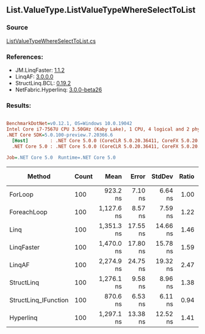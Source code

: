 ﻿## List.ValueType.ListValueTypeWhereSelectToList

### Source
[ListValueTypeWhereSelectToList.cs](../LinqBenchmarks/List/ValueType/ListValueTypeWhereSelectToList.cs)

### References:
- JM.LinqFaster: [1.1.2](https://www.nuget.org/packages/JM.LinqFaster/1.1.2)
- LinqAF: [3.0.0.0](https://www.nuget.org/packages/LinqAF/3.0.0.0)
- StructLinq.BCL: [0.19.2](https://www.nuget.org/packages/StructLinq.BCL/0.19.2)
- NetFabric.Hyperlinq: [3.0.0-beta26](https://www.nuget.org/packages/NetFabric.Hyperlinq/3.0.0-beta26)

### Results:
``` ini

BenchmarkDotNet=v0.12.1, OS=Windows 10.0.19042
Intel Core i7-7567U CPU 3.50GHz (Kaby Lake), 1 CPU, 4 logical and 2 physical cores
.NET Core SDK=5.0.100-preview.7.20366.6
  [Host]        : .NET Core 5.0.0 (CoreCLR 5.0.20.36411, CoreFX 5.0.20.36411), X64 RyuJIT
  .NET Core 5.0 : .NET Core 5.0.0 (CoreCLR 5.0.20.36411, CoreFX 5.0.20.36411), X64 RyuJIT

Job=.NET Core 5.0  Runtime=.NET Core 5.0  

```
|               Method | Count |       Mean |    Error |   StdDev | Ratio | RatioSD |  Gen 0 | Gen 1 | Gen 2 | Allocated |
|--------------------- |------ |-----------:|---------:|---------:|------:|--------:|-------:|------:|------:|----------:|
|              ForLoop |   100 |   923.2 ns |  7.10 ns |  6.64 ns |  1.00 |    0.00 | 2.4433 |     - |     - |   4.99 KB |
|          ForeachLoop |   100 | 1,127.6 ns |  8.57 ns |  7.59 ns |  1.22 |    0.01 | 2.4433 |     - |     - |   4.99 KB |
|                 Linq |   100 | 1,351.3 ns | 17.55 ns | 14.66 ns |  1.46 |    0.02 | 2.5768 |     - |     - |   5.27 KB |
|           LinqFaster |   100 | 1,470.0 ns | 17.80 ns | 15.78 ns |  1.59 |    0.02 | 3.4237 |     - |     - |      7 KB |
|               LinqAF |   100 | 2,274.9 ns | 24.75 ns | 19.32 ns |  2.47 |    0.02 | 2.4414 |     - |     - |   4.99 KB |
|           StructLinq |   100 | 1,276.1 ns |  9.58 ns |  8.96 ns |  1.38 |    0.01 | 1.0281 |     - |     - |    2.1 KB |
| StructLinq_IFunction |   100 |   870.6 ns |  6.53 ns |  6.11 ns |  0.94 |    0.01 | 0.9823 |     - |     - |   2.01 KB |
|            Hyperlinq |   100 | 1,297.1 ns | 13.38 ns | 12.52 ns |  1.41 |    0.01 | 1.0166 |     - |     - |   2.08 KB |
